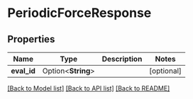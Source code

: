 # PeriodicForceResponse

## Properties

Name | Type | Description | Notes
------------ | ------------- | ------------- | -------------
**eval_id** | Option<**String**> |  | [optional]

[[Back to Model list]](../README.md#documentation-for-models) [[Back to API list]](../README.md#documentation-for-api-endpoints) [[Back to README]](../README.md)



